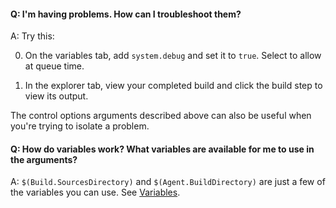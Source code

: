 #### Q: I'm having problems. How can I troubleshoot them?

A: Try this:

 0. On the variables tab, add ```system.debug``` and set it to ```true```. Select to allow at queue time.

 0. In the explorer tab, view your completed build and click the build step to view its output.

The control options arguments described above can also be useful when you're trying to isolate a problem.

#### Q: How do variables work? What variables are available for me to use in the arguments? 

A: ```$(Build.SourcesDirectory)``` and ```$(Agent.BuildDirectory)``` are just a few of the variables you can use. See [Variables](../../concepts/definitions/build/variables.md).
